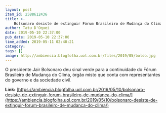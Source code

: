 ```yaml
---
layout: post
item_id: 2588612436
title: >-
    Bolsonaro desiste de extinguir Fórum Brasileiro de Mudança do Clima
author: Tatu D'Oquei
date: 2019-05-10 22:37:00
pub_date: 2019-05-10 22:37:00
time_added: 2019-05-11 02:40:21
category: 
tags: []
image: http://ambiencia.blogfolha.uol.com.br/files/2019/05/bolso.jpg
---
```


O presidente Jair Bolsonaro deu sinal verde para a continuidade do Fórum Brasileiro de Mudança do Clima, órgão misto que conta com representantes do governo e da sociedade civil.

**Link:** [https://ambiencia.blogfolha.uol.com.br/2019/05/10/bolsonaro-desiste-de-extinguir-forum-brasileiro-de-mudanca-do-clima/](https://ambiencia.blogfolha.uol.com.br/2019/05/10/bolsonaro-desiste-de-extinguir-forum-brasileiro-de-mudanca-do-clima/)

